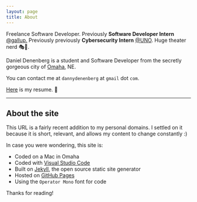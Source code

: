 ```yaml
---
layout: page
title: About
---
```


<p class="message">Freelance Software Developer. Previously <strong>Software Developer Intern</strong> <a href="https://www.gallup.com/home.aspx">@gallup.</a> Previously previously <strong>Cybersecurity Intern</strong> <a href="https://www.unomaha.edu/">@UNO</a>. Huge theater nerd 🎭💃.</p>

Daniel Denenberg is a student and Software Developer from the secretly gorgeous city of [Omaha](https://en.wikipedia.org/wiki/Omaha,_Nebraska), NE.

You can contact me at `dannydenenberg` at `gmail` dot `com`.

[Here](goods/resume/DenenbergResume2019.pdf) is my resume. 📜

---

## About the site

This URL is a fairly recent addition to my personal domains. I settled on it because it is short, relevant, and allows my content to change constantly :)

In case you were wondering, this site is:

- Coded on a Mac in Omaha
- Coded with [Visual Studio Code](https://code.visualstudio.com/)
- Built on [Jekyll](https://jekyllrb.com/), the open source static site generator
- Hosted on [GitHub Pages](https://pages.github.com/)
- Using the `Operator Mono` font for code

Thanks for reading!
